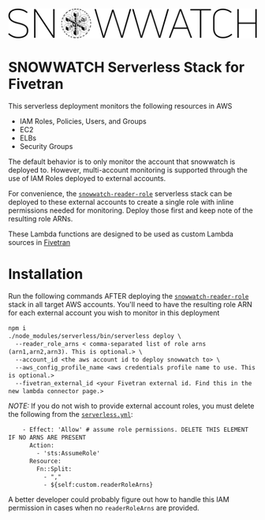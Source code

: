 ![](/static/sw-logo-large.png)

# SNOWWATCH Serverless Stack for Fivetran
This serverless deployment monitors the following resources in AWS
- IAM Roles, Policies, Users, and Groups
- EC2
- ELBs
- Security Groups

The default behavior is to only monitor the account that snowwatch is deployed to. However, multi-account monitoring is supported through the use of IAM Roles deployed to external accounts. 

For convenience, the [`snowwatch-reader-role`](../snowwatch-reader-role) serverless stack can be deployed to these external accounts to create a single role with inline permissions needed for monitoring. Deploy those first and keep note of the resulting role ARNs.

These Lambda functions are designed to be used as custom Lambda sources in [Fivetran](https://fivetran.com/)

# Installation
Run the following commands AFTER deploying the [`snowwatch-reader-role`](../snowwatch-reader-role) stack in all target AWS accounts. You'll need to have the resulting role ARN for each external account you wish to monitor in this deployment

```
npm i
./node_modules/serverless/bin/serverless deploy \
  --reader_role_arns < comma-separated list of role arns (arn1,arn2,arn3). This is optional.> \
  --account_id <the aws account id to deploy snowwatch to> \
  --aws_config_profile_name <aws credentials profile name to use. This is optional.>
  --fivetran_external_id <your Fivetran external id. Find this in the new lambda connector page.>
```

*NOTE:* If you do not wish to provide external account roles, you must delete the following from the [`serverless.yml`](./serverless.yml):

```
    - Effect: 'Allow' # assume role permissions. DELETE THIS ELEMENT IF NO ARNS ARE PRESENT
      Action:
        - 'sts:AssumeRole'
      Resource: 
        Fn::Split: 
          - ","
          - ${self:custom.readerRoleArns}
```

A better developer could probably figure out how to handle this IAM permission in cases when no `readerRoleArns` are provided.